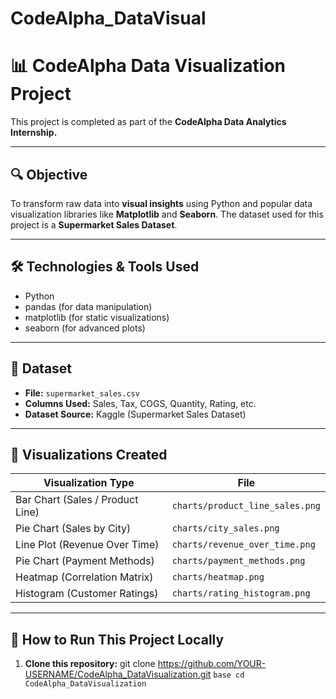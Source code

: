 # CodeAlpha_DataVisual
# 📊 CodeAlpha Data Visualization Project

This project is completed as part of the **CodeAlpha Data Analytics Internship.**

---

## 🔍 Objective
To transform raw data into **visual insights** using Python and popular data visualization libraries like **Matplotlib** and **Seaborn**. The dataset used for this project is a **Supermarket Sales Dataset**.

---

## 🛠️ Technologies & Tools Used
- Python
- pandas (for data manipulation)
- matplotlib (for static visualizations)
- seaborn (for advanced plots)

---

## 📂 Dataset
- **File:** `supermarket_sales.csv`
- **Columns Used:** Sales, Tax, COGS, Quantity, Rating, etc.
- **Dataset Source:** Kaggle (Supermarket Sales Dataset)

---

## 🎨 Visualizations Created

| Visualization Type             | File                              |
|--------------------------------|-----------------------------------|
| Bar Chart (Sales / Product Line)| `charts/product_line_sales.png`    |
| Pie Chart (Sales by City)       | `charts/city_sales.png`            |
| Line Plot (Revenue Over Time)   | `charts/revenue_over_time.png`     |
| Pie Chart (Payment Methods)     | `charts/payment_methods.png`       |
| Heatmap (Correlation Matrix)    | `charts/heatmap.png`               |
| Histogram (Customer Ratings)    | `charts/rating_histogram.png`      |

---

## 🚀 How to Run This Project Locally

1. **Clone this repository:**
git clone https://github.com/YOUR-USERNAME/CodeAlpha_DataVisualization.git
```base cd CodeAlpha_DataVisualization```
